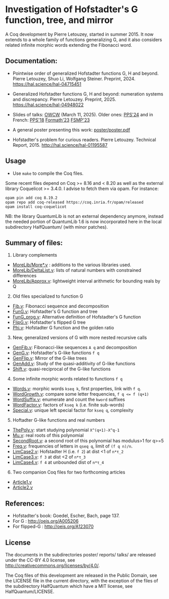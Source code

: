 
Investigation of Hofstadter's G function, tree, and mirror
==========================================================

A Coq development by Pierre Letouzey, started in summer 2015.
It now extends to a whole family of functions generalizing G,
and it also considers related infinite morphic words extending
the Fibonacci word.

Documentation:
--------------

- Pointwise order of generalized Hofstadter functions G, H and beyond.
  Pierre Letouzey, Shuo Li, Wolfgang Steiner. Preprint, 2024.
  https://hal.science/hal-04715451

- Generalized Hofstadter functions G, H and beyond: numeration systems
  and discrepancy. Pierre Letouzey. Preprint, 2025.
  https://hal.science/hal-04948022

- Slides of talks: [OWCW](talks/owcw/talk.pdf?raw=true) (March 11, 2025).
  Older ones: [PPS'24](talks/4/expose.pdf?raw=true) and in French: [PPS'18](talks/1/expose.pdf?raw=true) [Formath'23](talks/2/expose.pdf?raw=true) [FSMP'23](talks/3/expose.pdf?raw=true)

- A general poster presenting this work: [poster/poster.pdf](poster/poster.pdf?raw=true)

- Hofstadter's problem for curious readers. Pierre Letouzey.
  Technical Report, 2015. http://hal.science/hal-01195587


Usage
-----

- Use `make` to compile the Coq files.

Some recent files depend on Coq >= 8.16 and < 8.20 as well as the external library
Coquelicot >= 3.4.0. I advise to fetch them via opam. For instance:

```
opam pin add coq 8.19.2
opam repo add coq-released https://coq.inria.fr/opam/released
opam install coq-coquelicot
```

NB: the library QuantumLib is not an external dependency anymore,
instead the needed portion of QuantumLib 1.6 is now incorporated here
in the local subdirectory HalfQuantum/ (with minor patches).

Summary of files:
----------------

1. Library complements
  - [MoreLib/More*.v](MoreLib) : additions to the various libraries used.
  - [MoreLib/DeltaList.v](MoreLib/DeltaList.v): lists of natural numbers with constrained differences
  - [MoreLib/Approx.v](MoreLib/Approx.v): lightweight interval arithmetic for bounding reals by Q
2. Old files specialized to function G
  - [Fib.v](Fib.v): Fibonacci sequence and decomposition
  - [FunG.v](FunG.v): Hofstadter's G function and tree
  - [FunG_prog.v](FunG_prog.v): Alternative definition of Hofstadter's G function
  - [FlipG.v](FlipG.v): Hofstadter's flipped G tree
  - [Phi.v](Phi.v): Hofstadter G function and the golden ratio
3. New, generalized versions of G with more nested recursive calls
  - [GenFib.v](GenFib.v): Fibonacci-like sequences `A q` and decomposition
  - [GenG.v](GenG.v): Hofstadter's G-like functions `f q`
  - [GenFlip.v](GenFlip.v): Mirror of the G-like trees
  - [GenAdd.v](GenAdd.v): Study of the quasi-additivity of G-like functions
  - [Shift.v](Shift.v): quasi-reciprocal of the G-like functions
4. Some infinite morphic words related to functions `f q`
  - [Words.v](Words.v): morphic words `kseq k`, first properties, link with `f q`.
  - [WordGrowth.v](WordGrowth.v): compare some letter frequencies, `f q <= f (q+1)`
  - [WordSuffix.v](WordSuffix.v): enumerate and count the `kword` suffixes
  - [WordFactor.v](WordFactor.v): factors of `kseq k` (i.e. finite sub-words)
  - [Special.v](Special.v): unique left special factor for `kseq q`, complexity
5. Hoftadter G-like functions and real numbers
  - [ThePoly.v](ThePoly.v): start studying polynomial `X^(q+1)-X^q-1`
  - [Mu.v](Mu.v): real roots of this polynomial
  - [SecondRoot.v](SecondRoot.v): a second root of this polynomial has modulus>1 for q>=5
  - [Freq.v](Freq.v): frequencies of letters in `qseq q`, limit of `(f q n)/n`.
  - [LimCase2.v](LimCase2.v): Hofstadter H (i.e. `f 2`) at dist <1 of `n*τ_2`
  - [LimCase3.v](LimCase3.v): `f 3` at dist <2 of `n*τ_3`
  - [LimCase4.v](LimCase4.v): `f 4` at unbounded dist of `n*τ_4`
6. Two companion Coq files for two forthcoming articles
  - [Article1.v](Article1.v)
  - [Article2.v](Article2.v)

References:
----------

- Hofstadter's book: Goedel, Escher, Bach, page 137.
- For G : http://oeis.org/A005206
- For flipped-G : http://oeis.org/A123070

License
-------

The documents in the subdirectories poster/ reports/ talks/ are released under the CC-BY 4.0 license,
see http://creativecommons.org/licenses/by/4.0/.

The Coq files of this development are released in the Public Domain,
see the LICENSE file in the current directory, with the exception of
the files of the subdirectory HalfQuantum which have a MIT license,
see HalfQuantum/LICENSE.
